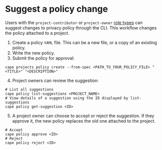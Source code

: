 # Suggest a policy change

Users with the `project-contributor` or `project-owner` [role types](/understand/user-roles/) can suggest changes to privacy policy through the CLI. This workflow changes the policy attached to a project.

1. Create a policy `YAML` file. This can be a new file, or a copy of an existing policy.
2. Write the new policy.
3. Submit the policy for approval:
```shell
cape projects policy create --from-spec <PATH_TO_YOUR_POLICY_FILE> "<TITLE>" "<DESCRIPTION>"
```
4. Project owners can review the suggestion:
```shell
# List all suggestions
cape policy list-suggestions <PROJECT_NAME>
# View details of a suggestion using the ID displayed by list-suggestions
cape policy get-suggestion <ID>
```
5. A project owner can choose to accept or reject the suggestion. If they approve it, the new policy replaces the old one attached to the project.
```shell
# Accept
cape policy approve <ID>
# Reject
cape policy reject <ID>
```
